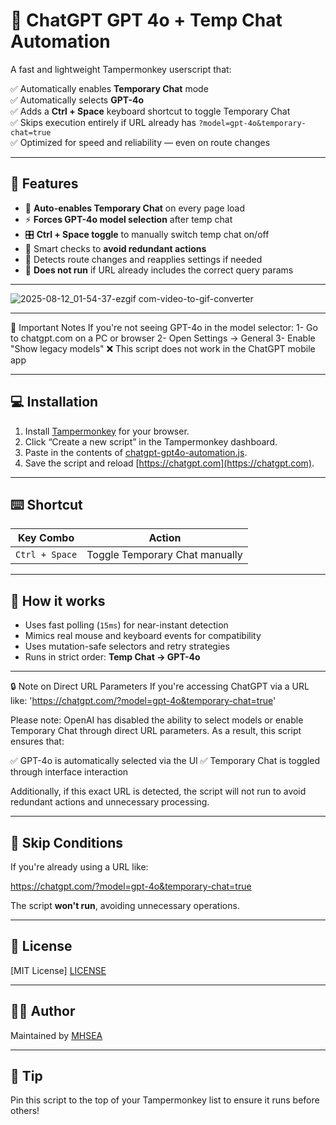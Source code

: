 # 🔄 ChatGPT GPT 4o + Temp Chat Automation

A fast and lightweight Tampermonkey userscript that:

✅ Automatically enables **Temporary Chat** mode  
✅ Automatically selects **GPT-4o**  
✅ Adds a **Ctrl + Space** keyboard shortcut to toggle Temporary Chat  
✅ Skips execution entirely if URL already has `?model=gpt-4o&temporary-chat=true`  
✅ Optimized for speed and reliability — even on route changes

---

## 🚀 Features

- 🧠 **Auto-enables Temporary Chat** on every page load
- ⚡ **Forces GPT-4o model selection** after temp chat
- 🎛️ **Ctrl + Space toggle** to manually switch temp chat on/off
- 🧪 Smart checks to **avoid redundant actions**
- 🔁 Detects route changes and reapplies settings if needed
- 🛑 **Does not run** if URL already includes the correct query params

---

![2025-08-12_01-54-37-ezgif com-video-to-gif-converter](https://github.com/user-attachments/assets/0a8d0653-2c5f-4500-b60e-1a71c34dea98)

---

📝 Important Notes
If you're not seeing GPT-4o in the model selector:
  1- Go to chatgpt.com on a PC or browser
  2- Open Settings → General
  3- Enable "Show legacy models"
❌ This script does not work in the ChatGPT mobile app

---

## 💻 Installation

1. Install [Tampermonkey](https://www.tampermonkey.net/) for your browser.
2. Click “Create a new script” in the Tampermonkey dashboard.
3. Paste in the contents of [chatgpt-gpt4o-automation.js](https://github.com/MHSEA/openai-chatgpt-4o-auto-selector/blob/main/chatgpt-gpt4o-automation.js).
4. Save the script and reload [https://chatgpt.com](https://chatgpt.com).

---

## ⌨️ Shortcut

| Key Combo     | Action                         |
|---------------|--------------------------------|
| `Ctrl + Space`| Toggle Temporary Chat manually |

---

## 🧩 How it works

- Uses fast polling (`15ms`) for near-instant detection
- Mimics real mouse and keyboard events for compatibility
- Uses mutation-safe selectors and retry strategies
- Runs in strict order: **Temp Chat → GPT-4o**

---

🔒 Note on Direct URL Parameters
If you're accessing ChatGPT via a URL like: 'https://chatgpt.com/?model=gpt-4o&temporary-chat=true'

Please note: OpenAI has disabled the ability to select models or enable Temporary Chat through direct URL parameters. As a result, this script ensures that:

✅ GPT-4o is automatically selected via the UI
✅ Temporary Chat is toggled through interface interaction

Additionally, if this exact URL is detected, the script will not run to avoid redundant actions and unnecessary processing.

---

## 🛑 Skip Conditions

If you're already using a URL like:

https://chatgpt.com/?model=gpt-4o&temporary-chat=true

The script **won't run**, avoiding unnecessary operations.

---

## 📜 License

[MIT License] [LICENSE](https://mit-license.org/)

---

## 👨‍💻 Author

Maintained by [MHSEA](https://github.com/MHSEA)

---

## 🧠 Tip

Pin this script to the top of your Tampermonkey list to ensure it runs before others!
